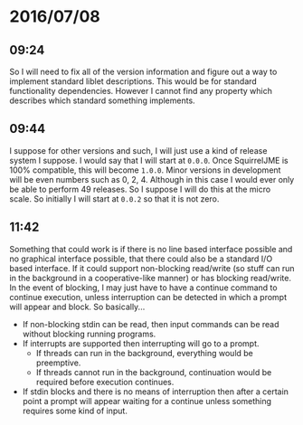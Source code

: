 # 2016/07/08

## 09:24

So I will need to fix all of the version information and figure out a way to
implement standard liblet descriptions. This would be for standard
functionality dependencies. However I cannot find any property which describes
which standard something implements.

## 09:44

I suppose for other versions and such, I will just use a kind of release
system I suppose. I would say that I will start at `0.0.0`. Once SquirrelJME
is 100% compatible, this will become `1.0.0`. Minor versions in development
will be even numbers such as 0, 2, 4. Although in this case I would ever only
be able to perform 49 releases. So I suppose I will do this at the micro
scale. So initially I will start at `0.0.2` so that it is not zero.

## 11:42

Something that could work is if there is no line based interface possible and
no graphical interface possible, that there could also be a standard I/O
based interface. If it could support non-blocking read/write (so stuff can run
in the background in a cooperative-like manner) or has blocking read/write. In
the event of blocking, I may just have to have a continue command to continue
execution, unless interruption can be detected in which a prompt will appear
and block. So basically...

 * If non-blocking stdin can be read, then input commands can be read without
   blocking running programs.
 * If interrupts are supported then interrupting will go to a prompt.
   * If threads can run in the background, everything would be preemptive.
   * If threads cannot run in the background, continuation would be required
     before execution continues.
 * If stdin blocks and there is no means of interruption then after a certain
   point a prompt will appear waiting for a continue unless something
   requires some kind of input.

